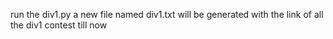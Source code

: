 run the div1.py
a new file named div1.txt will be generated with the link of all the div1 contest till now 
